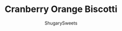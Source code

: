 ---
layout: ../../layouts/MarkdownPostLayout.astro
title: Cranberry Orange Biscotti
author: ShugarySweets
pubDate: 2019-01-15
description: "Homemade Biscotti gets a serious boost of citrus flavor with bright orange zest and chewy dried cranberries. Cranberry Orange Biscotti makes any coffee break more delicious!"
image_url: https://www.shugarysweets.com/wp-content/uploads/2012/11/cranberry-orange-biscotti-facebook.jpg
tags: ["Breakfast and Brunch","American"]
calories: 209
protein: 3
carbohydrates: 34
fats: 7
fiber: 1
ingredients: ["6 Tablespoons unsalted butter, softened","3/4 cup granulated sugar","2 large eggs","1 teaspoon vanilla extract","2 oranges, zested (divided)","2 cups all-purpose flour","1 teaspoon baking powder","1/2 cup dried cranberries","1/4 cup white chocolate, melted","1 Tablespoon coarse sugar (or granulated), for garnish"]
serves: 14
time: "1 hour"
prepTime: "15 minutes"
instructions: ["Preheat oven to 350 degrees F.","In large mixing bowl, beat butter and 3/4 cup sugar until combined. Add in eggs and vanilla extract. Beat in zest of one orange. Slow add flour and baking powder. Fold in dried cranberries.","On a parchment paper lined baking sheet, shape dough into a 12 inch by 4 inch log, patting evenly. Bake for 25 minutes. Remove from oven and using a serrated knife, slice biscotti into 3/4-inch slices. Arrange upright on baking sheet and return to oven. Bake an additional 20 minutes. Remove from oven and cool completely on wire rack.","In small bowl mix zest of one orange with remaining 1 Tablespoon of coarse sugar (or granulated). Drizzle white chocolate on cooled biscotti and immediately sprinkle with orange sugar. Allow to set (about 15 minutes).","Store in air tight container or ziploc bag. Enjoy!"]
nutrition: ["209 calories","34 grams carbohydrates","40 milligrams cholesterol","7 grams fat","1 grams fiber","3 grams protein","4 grams saturated fat","49 milligrams sodium","19 grams sugar","0 grams trans fat","2 grams unsaturated fat"]
---